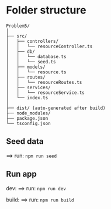 # Folder structure #
```
Problem5/
│
├── src/
│   ├── controllers/
│   │   └── resourceController.ts
│   ├── db/
│   │   └── database.ts
│   │   └── seed.ts
│   ├── models/
│   │   └── resource.ts
│   ├── routes/
│   │   └── resourceRoutes.ts
│   ├── services/
│   │   └── resourceService.ts
│   └── index.ts
│
├── dist/ (auto-generated after build)
├── node_modules/
├── package.json
└── tsconfig.json
```

## Seed data ##

==> run: ``npm run seed``

## Run app ##

dev:
==> run: ``npm run dev``

build:
==> run: ``npm run build``
